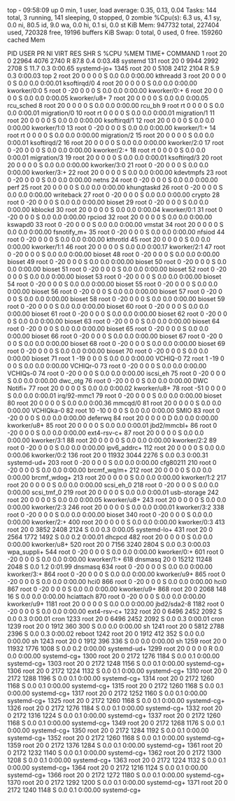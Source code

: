 top - 09:58:09 up 0 min,  1 user,  load average: 0.35, 0.13, 0.04
Tasks: 144 total,   3 running, 141 sleeping,   0 stopped,   0 zombie
%Cpu(s):  6.3 us,  4.1 sy,  0.0 ni, 80.5 id,  9.0 wa,  0.0 hi,  0.1 si,  0.0 st
KiB Mem:    947732 total,   227404 used,   720328 free,    19196 buffers
KiB Swap:        0 total,        0 used,        0 free.   159260 cached Mem

  PID USER      PR  NI    VIRT    RES    SHR S  %CPU %MEM     TIME+ COMMAND
    1 root      20   0   22964   4076   2740 R  87.8  0.4   0:03.48 systemd
  131 root      20   0    9944   2992   2708 S  11.7  0.3   0:00.65 systemd-jo+
 1345 root      20   0    5108   2412   2104 R   5.9  0.3   0:00.03 top
    2 root      20   0       0      0      0 S   0.0  0.0   0:00.00 kthreadd
    3 root      20   0       0      0      0 S   0.0  0.0   0:00.01 ksoftirqd/0
    4 root      20   0       0      0      0 S   0.0  0.0   0:00.00 kworker/0:0
    5 root       0 -20       0      0      0 S   0.0  0.0   0:00.00 kworker/0:+
    6 root      20   0       0      0      0 S   0.0  0.0   0:00.05 kworker/u8+
    7 root      20   0       0      0      0 S   0.0  0.0   0:00.05 rcu_sched
    8 root      20   0       0      0      0 S   0.0  0.0   0:00.00 rcu_bh
    9 root      rt   0       0      0      0 S   0.0  0.0   0:00.01 migration/0
   10 root      rt   0       0      0      0 S   0.0  0.0   0:00.01 migration/1
   11 root      20   0       0      0      0 S   0.0  0.0   0:00.00 ksoftirqd/1
   12 root      20   0       0      0      0 S   0.0  0.0   0:00.00 kworker/1:0
   13 root       0 -20       0      0      0 S   0.0  0.0   0:00.00 kworker/1:+
   14 root      rt   0       0      0      0 S   0.0  0.0   0:00.00 migration/2
   15 root      20   0       0      0      0 S   0.0  0.0   0:00.01 ksoftirqd/2
   16 root      20   0       0      0      0 S   0.0  0.0   0:00.00 kworker/2:0
   17 root       0 -20       0      0      0 S   0.0  0.0   0:00.00 kworker/2:+
   18 root      rt   0       0      0      0 S   0.0  0.0   0:00.01 migration/3
   19 root      20   0       0      0      0 S   0.0  0.0   0:00.01 ksoftirqd/3
   20 root      20   0       0      0      0 S   0.0  0.0   0:00.00 kworker/3:0
   21 root       0 -20       0      0      0 S   0.0  0.0   0:00.00 kworker/3:+
   22 root      20   0       0      0      0 S   0.0  0.0   0:00.00 kdevtmpfs
   23 root       0 -20       0      0      0 S   0.0  0.0   0:00.00 netns
   24 root       0 -20       0      0      0 S   0.0  0.0   0:00.00 perf
   25 root      20   0       0      0      0 S   0.0  0.0   0:00.00 khungtaskd
   26 root       0 -20       0      0      0 S   0.0  0.0   0:00.00 writeback
   27 root       0 -20       0      0      0 S   0.0  0.0   0:00.00 crypto
   28 root       0 -20       0      0      0 S   0.0  0.0   0:00.00 bioset
   29 root       0 -20       0      0      0 S   0.0  0.0   0:00.00 kblockd
   30 root      20   0       0      0      0 S   0.0  0.0   0:00.04 kworker/0:1
   31 root       0 -20       0      0      0 S   0.0  0.0   0:00.00 rpciod
   32 root      20   0       0      0      0 S   0.0  0.0   0:00.00 kswapd0
   33 root       0 -20       0      0      0 S   0.0  0.0   0:00.00 vmstat
   34 root      20   0       0      0      0 S   0.0  0.0   0:00.00 fsnotify_m+
   35 root       0 -20       0      0      0 S   0.0  0.0   0:00.00 nfsiod
   44 root       0 -20       0      0      0 S   0.0  0.0   0:00.00 kthrotld
   45 root      20   0       0      0      0 S   0.0  0.0   0:00.00 kworker/1:1
   46 root      20   0       0      0      0 S   0.0  0.0   0:00.17 kworker/2:1
   47 root       0 -20       0      0      0 S   0.0  0.0   0:00.00 bioset
   48 root       0 -20       0      0      0 S   0.0  0.0   0:00.00 bioset
   49 root       0 -20       0      0      0 S   0.0  0.0   0:00.00 bioset
   50 root       0 -20       0      0      0 S   0.0  0.0   0:00.00 bioset
   51 root       0 -20       0      0      0 S   0.0  0.0   0:00.00 bioset
   52 root       0 -20       0      0      0 S   0.0  0.0   0:00.00 bioset
   53 root       0 -20       0      0      0 S   0.0  0.0   0:00.00 bioset
   54 root       0 -20       0      0      0 S   0.0  0.0   0:00.00 bioset
   55 root       0 -20       0      0      0 S   0.0  0.0   0:00.00 bioset
   56 root       0 -20       0      0      0 S   0.0  0.0   0:00.00 bioset
   57 root       0 -20       0      0      0 S   0.0  0.0   0:00.00 bioset
   58 root       0 -20       0      0      0 S   0.0  0.0   0:00.00 bioset
   59 root       0 -20       0      0      0 S   0.0  0.0   0:00.00 bioset
   60 root       0 -20       0      0      0 S   0.0  0.0   0:00.00 bioset
   61 root       0 -20       0      0      0 S   0.0  0.0   0:00.00 bioset
   62 root       0 -20       0      0      0 S   0.0  0.0   0:00.00 bioset
   63 root       0 -20       0      0      0 S   0.0  0.0   0:00.00 bioset
   64 root       0 -20       0      0      0 S   0.0  0.0   0:00.00 bioset
   65 root       0 -20       0      0      0 S   0.0  0.0   0:00.00 bioset
   66 root       0 -20       0      0      0 S   0.0  0.0   0:00.00 bioset
   67 root       0 -20       0      0      0 S   0.0  0.0   0:00.00 bioset
   68 root       0 -20       0      0      0 S   0.0  0.0   0:00.00 bioset
   69 root       0 -20       0      0      0 S   0.0  0.0   0:00.00 bioset
   70 root       0 -20       0      0      0 S   0.0  0.0   0:00.00 bioset
   71 root       1 -19       0      0      0 S   0.0  0.0   0:00.00 VCHIQ-0
   72 root       1 -19       0      0      0 S   0.0  0.0   0:00.00 VCHIQr-0
   73 root       0 -20       0      0      0 S   0.0  0.0   0:00.00 VCHIQs-0
   74 root       0 -20       0      0      0 S   0.0  0.0   0:00.00 iscsi_eh
   75 root       0 -20       0      0      0 S   0.0  0.0   0:00.00 dwc_otg
   76 root       0 -20       0      0      0 S   0.0  0.0   0:00.00 DWC Notifi+
   77 root      20   0       0      0      0 S   0.0  0.0   0:00.02 kworker/u8+
   78 root     -51   0       0      0      0 S   0.0  0.0   0:00.01 irq/92-mmc1
   79 root       0 -20       0      0      0 S   0.0  0.0   0:00.00 bioset
   80 root      20   0       0      0      0 S   0.0  0.0   0:00.36 mmcqd/0
   81 root      20   0       0      0      0 S   0.0  0.0   0:00.00 VCHIQka-0
   82 root      10 -10       0      0      0 S   0.0  0.0   0:00.00 SMIO
   83 root       0 -20       0      0      0 S   0.0  0.0   0:00.00 deferwq
   84 root      20   0       0      0      0 D   0.0  0.0   0:00.00 kworker/u8+
   85 root      20   0       0      0      0 S   0.0  0.0   0:00.01 jbd2/mmcbl+
   86 root       0 -20       0      0      0 S   0.0  0.0   0:00.00 ext4-rsv-c+
   87 root      20   0       0      0      0 S   0.0  0.0   0:00.00 kworker/3:1
   88 root      20   0       0      0      0 S   0.0  0.0   0:00.00 kworker/2:2
   89 root       0 -20       0      0      0 S   0.0  0.0   0:00.00 ipv6_addrc+
  112 root      20   0       0      0      0 S   0.0  0.0   0:00.06 kworker/0:2
  136 root      20   0   11932   3044   2276 S   0.0  0.3   0:00.31 systemd-ud+
  203 root       0 -20       0      0      0 S   0.0  0.0   0:00.00 cfg80211
  210 root       0 -20       0      0      0 S   0.0  0.0   0:00.00 brcmf_wq/m+
  212 root      20   0       0      0      0 S   0.0  0.0   0:00.00 brcmf_wdog+
  213 root      20   0       0      0      0 S   0.0  0.0   0:00.00 kworker/1:2
  217 root      20   0       0      0      0 S   0.0  0.0   0:00.00 scsi_eh_0
  218 root       0 -20       0      0      0 S   0.0  0.0   0:00.00 scsi_tmf_0
  219 root      20   0       0      0      0 S   0.0  0.0   0:00.01 usb-storage
  242 root      20   0       0      0      0 S   0.0  0.0   0:00.05 kworker/u8+
  243 root      20   0       0      0      0 S   0.0  0.0   0:00.00 kworker/2:3
  246 root      20   0       0      0      0 S   0.0  0.0   0:00.01 kworker/3:2
  338 root       0 -20       0      0      0 S   0.0  0.0   0:00.00 bioset
  340 root       0 -20       0      0      0 S   0.0  0.0   0:00.00 kworker/2:+
  400 root      20   0       0      0      0 S   0.0  0.0   0:00.00 kworker/0:3
  413 root      20   0    3852   2408   2124 S   0.0  0.3   0:00.05 systemd-lo+
  431 root      20   0    2564   1772   1492 S   0.0  0.2   0:00.01 dhcpcd
  482 root      20   0       0      0      0 S   0.0  0.0   0:00.00 kworker/u8+
  520 root      20   0    7156   3240   2804 S   0.0  0.3   0:00.03 wpa_suppli+
  544 root       0 -20       0      0      0 S   0.0  0.0   0:00.00 kworker/0:+
  601 root       0 -20       0      0      0 S   0.0  0.0   0:00.00 kworker/1:+
  618 dnsmasq   20   0   15212  11248   2048 S   0.0  1.2   0:01.99 dnsmasq
  634 root       0 -20       0      0      0 S   0.0  0.0   0:00.00 kworker/3:+
  864 root       0 -20       0      0      0 S   0.0  0.0   0:00.00 kworker/u9+
  865 root       0 -20       0      0      0 S   0.0  0.0   0:00.00 hci0
  866 root       0 -20       0      0      0 S   0.0  0.0   0:00.00 hci0
  867 root       0 -20       0      0      0 S   0.0  0.0   0:00.00 kworker/u9+
  868 root      20   0    2068    148     16 S   0.0  0.0   0:00.00 hciattach
  870 root       0 -20       0      0      0 S   0.0  0.0   0:00.00 kworker/u9+
 1181 root      20   0       0      0      0 S   0.0  0.0   0:00.00 jbd2/sda2-8
 1182 root       0 -20       0      0      0 S   0.0  0.0   0:00.00 ext4-rsv-c+
 1232 root      20   0    6496   2452   2092 S   0.0  0.3   0:00.01 cron
 1233 root      20   0    6496   2452   2092 S   0.0  0.3   0:00.01 cron
 1239 root      20   0    1912    360    300 S   0.0  0.0   0:00.00 sh
 1241 root      20   0    5812   2788   2396 S   0.0  0.3   0:00.02 reboot
 1242 root      20   0    1912    412    352 S   0.0  0.0   0:00.00 sh
 1243 root      20   0    1912    396    336 S   0.0  0.0   0:00.00 sh
 1259 root      20   0   11932   1776   1008 S   0.0  0.2   0:00.00 systemd-ud+
 1299 root      20   0       0      0      0 R   0.0  0.0   0:00.00 systemd-cg+
 1300 root      20   0    2172   1276   1184 S   0.0  0.1   0:00.00 systemd-cg+
 1303 root      20   0    2172   1248   1156 S   0.0  0.1   0:00.00 systemd-cg+
 1306 root      20   0    2172   1224   1132 S   0.0  0.1   0:00.00 systemd-cg+
 1310 root      20   0    2172   1288   1196 S   0.0  0.1   0:00.00 systemd-cg+
 1314 root      20   0    2172   1260   1168 S   0.0  0.1   0:00.00 systemd-cg+
 1315 root      20   0    2172   1260   1168 S   0.0  0.1   0:00.00 systemd-cg+
 1317 root      20   0    2172   1252   1160 S   0.0  0.1   0:00.00 systemd-cg+
 1325 root      20   0    2172   1260   1168 S   0.0  0.1   0:00.00 systemd-cg+
 1326 root      20   0    2172   1276   1184 S   0.0  0.1   0:00.00 systemd-cg+
 1332 root      20   0    2172   1316   1224 S   0.0  0.1   0:00.00 systemd-cg+
 1337 root      20   0    2172   1260   1168 S   0.0  0.1   0:00.00 systemd-cg+
 1349 root      20   0    2172   1268   1176 S   0.0  0.1   0:00.00 systemd-cg+
 1350 root      20   0    2172   1284   1192 S   0.0  0.1   0:00.00 systemd-cg+
 1352 root      20   0    2172   1260   1168 S   0.0  0.1   0:00.00 systemd-cg+
 1359 root      20   0    2172   1376   1284 S   0.0  0.1   0:00.00 systemd-cg+
 1361 root      20   0    2172   1232   1140 S   0.0  0.1   0:00.00 systemd-cg+
 1362 root      20   0    2172   1300   1208 S   0.0  0.1   0:00.00 systemd-cg+
 1363 root      20   0    2172   1224   1132 S   0.0  0.1   0:00.00 systemd-cg+
 1364 root      20   0    2172   1216   1124 S   0.0  0.1   0:00.00 systemd-cg+
 1366 root      20   0    2172   1272   1180 S   0.0  0.1   0:00.00 systemd-cg+
 1370 root      20   0    2172   1292   1200 S   0.0  0.1   0:00.00 systemd-cg+
 1371 root      20   0    2172   1240   1148 S   0.0  0.1   0:00.00 systemd-cg+
